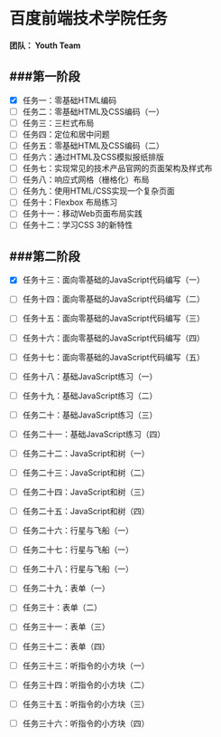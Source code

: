 # 百度前端技术学院任务
**团队： Youth Team**

###第一阶段
---
- [x] 任务一：零基础HTML编码
- [ ] 任务二：零基础HTML及CSS编码（一）
- [ ] 任务三：三栏式布局
- [ ] 任务四：定位和居中问题
- [ ] 任务五：零基础HTML及CSS编码（二）
- [ ] 任务六：通过HTML及CSS模拟报纸排版
- [ ] 任务七：实现常见的技术产品官网的页面架构及样式布
- [ ] 任务八：响应式网格（栅格化）布局
- [ ] 任务九：使用HTML/CSS实现一个复杂页面
- [ ] 任务十：Flexbox 布局练习
- [ ] 任务十一：移动Web页面布局实践
- [ ] 任务十二：学习CSS 3的新特性

###第二阶段
---
- [x] 任务十三：面向零基础的JavaScript代码编写（一）
- [ ] 任务十四：面向零基础的JavaScript代码编写（二）
- [ ] 任务十五：面向零基础的JavaScript代码编写（三）
- [ ] 任务十六：面向零基础的JavaScript代码编写（四）
- [ ] 任务十七：面向零基础的JavaScript代码编写（五）
- [ ] 任务十八：基础JavaScript练习（一）
- [ ] 任务十九：基础JavaScript练习（二）
- [ ] 任务二十：基础JavaScript练习（三）
- [ ] 任务二十一：基础JavaScript练习（四）
- [ ] 任务二十二：JavaScript和树（一）
- [ ] 任务二十三：JavaScript和树（二）
- [ ] 任务二十四：JavaScript和树（三）
- [ ] 任务二十五：JavaScript和树（四）
- [ ] 任务二十六：行星与飞船（一）
- [ ] 任务二十七：行星与飞船（一）
- [ ] 任务二十八：行星与飞船（一）
- [ ] 任务二十九：表单（一）
- [ ] 任务三十：表单（二）
- [ ] 任务三十一：表单（三）
- [ ] 任务三十二：表单（四）
- [ ] 任务三十三：听指令的小方块（一）
- [ ] 任务三十四：听指令的小方块（二）
- [ ] 任务三十五：听指令的小方块（三）
- [ ] 任务三十六：听指令的小方块（四）
 




